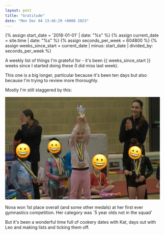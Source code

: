 ```yaml
---
layout: post
title: "Gratitude"
date: "Mon Dec 04 13:46:29 +0000 2023"
---
```


{% assign start_date = '2018-01-01' | date: "%s" %}
{% assign current_date = site.time | date: "%s" %}
{% assign seconds_per_week = 604800 %}
{% assign weeks_since_start = current_date | minus: start_date | divided_by: seconds_per_week %}

A weekly list of things I'm grateful for - it's been {{ weeks_since_start }} weeks since I started doing these (I did miss last week). 

This one is a big longer, particular because it's been ten days but also because I'm trying to review more thoroughly.  

Mostly I'm still staggered by this: 

![Nova winning a big trophy](/assets/images/Novawinning.png)

Nova won 1st place overall (and some other medals) at her first ever gymnastics competition. Her category was `5 year olds not in the squad'

But it's been a wonderful time full of cookery dates with Kat, days out with Leo and making lists and ticking them off. 

